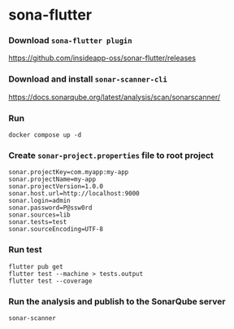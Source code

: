 # sona-flutter

### Download `sona-flutter plugin`

https://github.com/insideapp-oss/sonar-flutter/releases

### Download and install `sonar-scanner-cli`

https://docs.sonarqube.org/latest/analysis/scan/sonarscanner/

### Run

```shell
docker compose up -d
```

### Create `sonar-project.properties` file to root project

```
sonar.projectKey=com.myapp:my-app
sonar.projectName=my-app
sonar.projectVersion=1.0.0
sonar.host.url=http://localhost:9000
sonar.login=admin
sonar.password=P@ssw0rd
sonar.sources=lib
sonar.tests=test
sonar.sourceEncoding=UTF-8
```

### Run test

```shell
flutter pub get 
flutter test --machine > tests.output
flutter test --coverage
```

### Run the analysis and publish to the SonarQube server

```shell
sonar-scanner
```